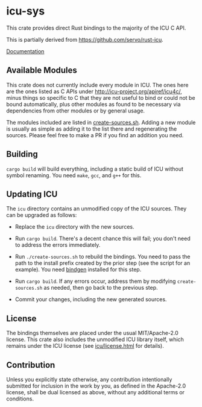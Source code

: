 # icu-sys

This crate provides direct Rust bindings to the majority of the ICU C API.

This is partially derived from https://github.com/servo/rust-icu.

[Documentation](https://api.fullcontact.com/v3/docs/rustdoc/icu_sys/index.html)

## Available Modules

This crate does not currently include every module in ICU. The ones here are
the ones listed as C APIs under http://icu-project.org/apiref/icu4c/, minus
things so specific to C that they are not useful to bind or could not be bound
automatically, plus other modules as found to be necessary via dependencies
from other modules or by general usage.

The modules included are listed in [create-sources.sh](create-sources.sh).
Adding a new module is usually as simple as adding it to the list there and
regenerating the sources. Please feel free to make a PR if you find an addition
you need.

## Building

`cargo build` will build everything, including a static build of ICU without
symbol renaming. You need `make`, `gcc`, and `g++` for this.

## Updating ICU

The `icu` directory contains an unmodified copy of the ICU sources. They can be
upgraded as follows:

- Replace the `icu` directory with the new sources.

- Run `cargo build`. There's a decent chance this will fail; you don't need to
  address the errors immediately.

- Run `./create-sources.sh` to rebuild the bindings. You need to pass the path
  to the install prefix created by the prior step (see the script for an
  example). You need [bindgen](https://crates.io/crates/bindgen) installed for
  this step.

- Run `cargo build`. If any errors occur, address them by modifying
  `create-sources.sh` as needed, then go back to the previous step.

- Commit your changes, including the new generated sources.

## License

The bindings themselves are placed under the usual MIT/Apache-2.0 license. This
crate also includes the unmodified ICU library itself, which remains under the
ICU license (see [icu/license.html](icu/license.html) for details).

## Contribution

Unless you explicitly state otherwise, any contribution intentionally submitted
for inclusion in the work by you, as defined in the Apache-2.0 license, shall
be dual licensed as above, without any additional terms or conditions.
